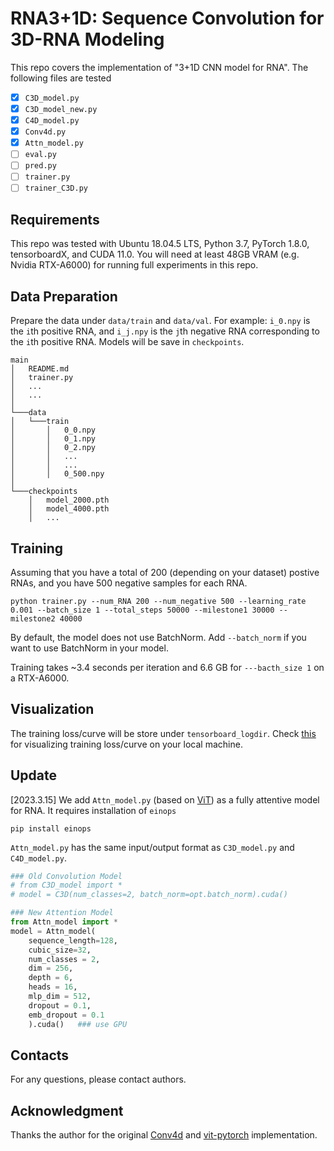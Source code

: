 # RNA3+1D: Sequence Convolution for 3D-RNA Modeling
This repo covers the implementation of "3+1D CNN model for RNA". The following files are tested

- [x] `C3D_model.py`
- [x] `C3D_model_new.py`
- [x] `C4D_model.py`
- [x] `Conv4d.py`
- [x] `Attn_model.py`
- [ ] `eval.py`
- [ ] `pred.py`
- [ ] `trainer.py`
- [ ] `trainer_C3D.py`

## Requirements
This repo was tested with Ubuntu 18.04.5 LTS, Python 3.7, PyTorch 1.8.0, tensorboardX, and CUDA 11.0. You will need at least 48GB VRAM (e.g. Nvidia RTX-A6000) for running full experiments in this repo.

## Data Preparation
Prepare the data under ```data/train``` and ```data/val```. For example: ```i_0.npy``` is the `i`th positive RNA, and  ```i_j.npy``` is the `j`th negative RNA corresponding to the `i`th positive RNA. Models will be save in ```checkpoints```.
```
main
│   README.md
│   trainer.py   
│   ...
│   ...   
│
└───data   
│   └───train
│       │   0_0.npy
│       │   0_1.npy
│       │   0_2.npy
│       │   ...
│       │   ...
│       │   0_500.npy
│   
└───checkpoints
    │   model_2000.pth
    │   model_4000.pth
    │   ...
```


## Training
Assuming that you have a total of 200 (depending on your dataset) postive RNAs, and you have 500 negative samples for each RNA.
```
python trainer.py --num_RNA 200 --num_negative 500 --learning_rate 0.001 --batch_size 1 --total_steps 50000 --milestone1 30000 --milestone2 40000
```
By default, the model does not use BatchNorm. Add ```--batch_norm``` if you want to use BatchNorm in your model.

Training takes ~3.4 seconds per iteration and 6.6 GB for ```---bacth_size 1``` on a RTX-A6000.

## Visualization
The training loss/curve will be store under ```tensorboard_logdir```. Check [this](https://stackoverflow.com/questions/37987839/how-can-i-run-tensorboard-on-a-remote-server) for visualizing training loss/curve on your local machine.

## Update
[2023.3.15] We add `Attn_model.py` (based on [ViT](https://github.com/lucidrains/vit-pytorch/blob/main/vit_pytorch/vit.py)) as a fully attentive model for RNA. It requires installation of `einops`
```
pip install einops
```

`Attn_model.py` has the same input/output format as `C3D_model.py` and `C4D_model.py`.

```python
### Old Convolution Model
# from C3D_model import *
# model = C3D(num_classes=2, batch_norm=opt.batch_norm).cuda()

### New Attention Model
from Attn_model import *
model = Attn_model(
    sequence_length=128,
    cubic_size=32,
    num_classes = 2,
    dim = 256,
    depth = 6,
    heads = 16,
    mlp_dim = 512,
    dropout = 0.1,
    emb_dropout = 0.1
    ).cuda()   ### use GPU
```

## Contacts
For any questions, please contact authors.

## Acknowledgment
Thanks the author for the original [Conv4d](https://github.com/ZhengyuLiang24/Conv4d-PyTorch) and [vit-pytorch](https://github.com/lucidrains/vit-pytorch/blob/main/vit_pytorch/vit.py) implementation.
